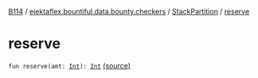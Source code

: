 [B114](../../index.md) / [ejektaflex.bountiful.data.bounty.checkers](../index.md) / [StackPartition](index.md) / [reserve](./reserve.md)

# reserve

`fun reserve(amt: `[`Int`](https://kotlinlang.org/api/latest/jvm/stdlib/kotlin/-int/index.html)`): `[`Int`](https://kotlinlang.org/api/latest/jvm/stdlib/kotlin/-int/index.html) [(source)](https://github.com/ejektaflex/Bountiful/tree/develop/src/main/kotlin/ejektaflex/bountiful/data/bounty/checkers/StackPartition.kt#L14)